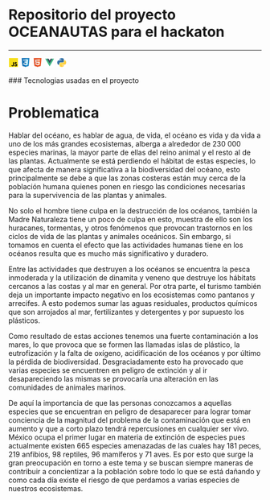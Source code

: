 # Repositorio del proyecto **OCEANAUTAS** para el hackaton

---
<p aling="center">
    <img src="./assets/img/js.svg" alt="js" height='20px'/>
    <img src="./assets/img/CSS.svg" alt="css" height='20px'/>
    <img src="./assets/img/html.svg" alt="html" height='20px'/>
    <img src="./assets/img/vue.svg" alt="vue" height='20px'/>
    <img src="./assets/img/python.svg" alt="node" height='20px'/>
</p>
### Tecnologias usadas en el proyecto

# Problematica

Hablar del océano, es hablar de agua, de vida, el océano es vida y da vida a uno de los más grandes ecosistemas, alberga a alrededor de 230 000 especies marinas, la mayor parte de ellas del reino animal y el resto al de las plantas. Actualmente se está perdiendo el hábitat de estas especies, lo que afecta de manera significativa a la biodiversidad del océano, esto principalmente se debe a que las zonas costeras están muy cerca de la población humana quienes ponen en riesgo las condiciones necesarias para la supervivencia de las plantas y animales.

No solo el hombre tiene culpa en la destrucción de los océanos, también la Madre Naturaleza tiene un poco de culpa en esto, muestra de ello son los huracanes, tormentas, y otros fenómenos que provocan trastornos en los ciclos de vida de las plantas y animales oceánicos. Sin embargo, si tomamos en cuenta el efecto que las actividades humanas tiene en los océanos resulta que es mucho más significativo y duradero.

Entre las actividades que destruyen a los océanos se encuentra la pesca inmoderada y la utilización de dinamita y veneno que destruye los hábitats cercanos a las costas y al mar en general. Por otra parte, el turismo también deja un importante impacto negativo en los ecosistemas como pantanos y arrecifes. A esto podemos sumar las aguas residuales, productos químicos que son arrojados al mar, fertilizantes y detergentes y por supuesto los plásticos.

Como resultado de estas acciones tenemos una fuerte contaminación a los mares, lo que provoca que se formen las llamadas islas de plástico, la eutrofización y la falta de oxígeno, acidificación de los océanos y por último la pérdida de biodiversidad. Desgraciadamente esto ha provocado que varias especies se encuentren en peligro de extinción y al ir desapareciendo las mismas se provocaría una alteración en las comunidades de animales marinos.

De aquí la importancia de que las personas conozcamos a aquellas especies que se encuentran en peligro de desaparecer para lograr tomar conciencia de la magnitud del problema de la contaminación que está en aumento y que a corto plazo tendrá repercusiones en cualquier ser vivo. México ocupa el primer lugar en materia de extinción de especies pues actualmente existen 665 especies amenazadas de las cuales hay 181 peces, 219 anfibios, 98 reptiles, 96 mamíferos y 71 aves. Es por esto que surge la gran preocupación en torno a este tema y se buscan siempre maneras de contribuir a concientizar a la población sobre todo lo que se está dañando y como cada día existe el riesgo de que perdamos a varias especies de nuestros ecosistemas.